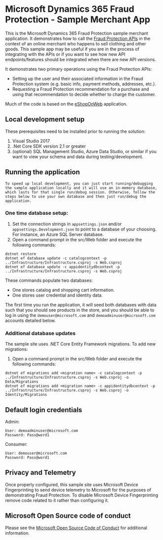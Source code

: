 # Microsoft Dynamics 365 Fraud Protection - Sample Merchant App
This is the Microsoft Dynamics 365 Fraud Protection sample merchant application. It demonstrates how to call the [Fraud Protection APIs](https://apidocs.microsoft.com/services/graphriskapi) in the context of an online merchant who happens to sell clothing and other goods. This sample app may be useful if you are in the process of integrating with the APIs or if you want to see how new API endpoints/features should be integrated when there are new API versions.

It demonstrates two primary operations using the Fraud Protection APIs:
- Setting up the user and their associated information in the Fraud Protection system (e.g. basic info, payment methods, addresses, etc.).
- Requesting a Fraud Protection recommendation for a purchase and using that recommendation to decide whether to charge the customer.

Much of the code is based on the [eShopOnWeb](https://github.com/dotnet-architecture/eShopOnWeb) application.

## Local development setup
These prerequisites need to be installed prior to running the solution:

1. Visual Studio 2017 
2. .Net Core SDK version 2.1 or greater
3. (optional) SQL Management Studio, Azure Data Studio, or similar if you want to view your schema and data during testing/development.

## Running the application
```
To speed up local development, you can just start running/debugging the sample application locally and it will use an in-memory database, which lasts for that single run/debug session. Otherwise, follow the steps below to use your own database and then just run/debug the application.
```

### One time database setup:

1. Set the connection strings in `appsettings.json` and/or `appsettings.Development.json` to point to a database of your choosing. For instance, an Azure SQL Server database.
2. Open a command prompt in the src/Web folder and execute the following commands:

```
dotnet restore
dotnet ef database update -c catalogcontext -p ../Infrastructure/Infrastructure.csproj -s Web.csproj
dotnet ef database update -c appidentitydbcontext -p ../Infrastructure/Infrastructure.csproj -s Web.csproj
```

These commands populate two databases:
- One stores catalog and shopping cart information.
- One stores user credential and identity data.

The first time you run the application, it will seed both databases with data such that you should see products in the store, and you should be able to log in using the `demouser@microsoft.com` and `demoadminuser@microsoft.com` accounts detailed below.

### Additional database updates
The sample site uses .NET Core Entity Framework migrations. To add new migrations:
1. Open a command prompt in the src/Web folder and execute the following commands:
```
dotnet ef migrations add <migration name> -c catalogcontext -p ../Infrastructure/Infrastructure.csproj -s Web.csproj -o Data/Migrations
dotnet ef migrations add <migration name> -c appidentitydbcontext -p ../Infrastructure/Infrastructure.csproj -s Web.csproj -o Identity/Migrations
```

## Default login credentials

Admin:
```
User: demoadminuser@microsoft.com
Password: Pass@word1
```
Consumer:
``` 
User: demouser@microsoft.com
Password: Pass@word1
```

## Privacy and Telemetry
Once properly configured, this sample site uses Microsoft Device Fingerprinting to send device telemetry to Microsoft for the purposes of demonstrating Fraud Protection. To disable Microsoft Device Fingerprinting remove code related to it rather than configuring it. 

## Microsoft Open Source code of conduct
Please see the [Microsoft Open Source Code of Conduct](https://opensource.microsoft.com/codeofconduct) for additional information.